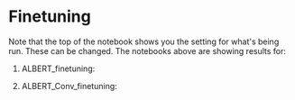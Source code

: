 # Finetuning

Note that the top of the notebook shows you the setting for what's being run. These can be changed. The notebooks above are showing results for:

1. ALBERT_finetuning: 



2. ALBERT_Conv_finetuning: 
